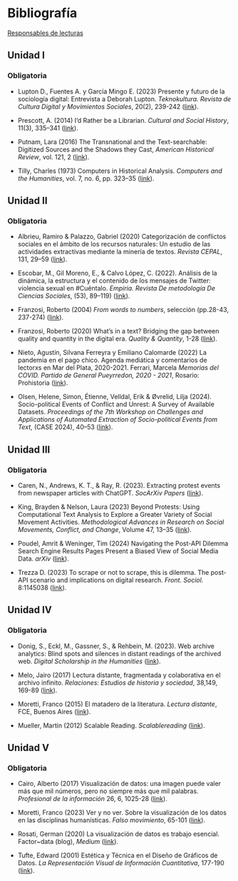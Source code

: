 # Bibliografía

[Responsables de
lecturas](https://docs.google.com/spreadsheets/d/1daRYQMJXmObIAJEE3GKJkB89YuvCS28P4jiMcUdkSIU/edit?usp=sharing "Formulario")

## Unidad I

### Obligatoria

-   Lupton D., Fuentes A. y García Mingo E. (2023) Presente y futuro de
    la sociología digital: Entrevista a Deborah Lupton. *Teknokultura.
    Revista de Cultura Digital y Movimientos Sociales*, 20(2), 239-242
    ([link](https://revistas.ucm.es/index.php/TEKN/article/view/87181/4564456566105 "Presente y futuro de la sociología digital")).

-   Prescott, A. (2014) I’d Rather be a Librarian. *Cultural and Social
    History*, 11(3), 335–341
    ([link](https://github.com/agusnieto77/Sem-UBA/raw/master/bibliograf%C3%ADa/prescott2014.pdf "I’d Rather be a Librarian")).

-   Putnam, Lara (2016) The Transnational and the Text-searchable:
    Digitized Sources and the Shadows they Cast, *American Historical
    Review*, vol. 121, 2
    ([link](https://academic.oup.com/ahr/article/121/2/377/2581842 "The Transnational and the Text-searchable")).

-   Tilly, Charles (1973) Computers in Historical Analysis. *Computers
    and the Humanities*, vol. 7, no. 6, pp. 323–35
    ([link](https://github.com/agusnieto77/Sem-UBA/raw/master/bibliograf%C3%ADa/tilly_computers_in_historical_analysis.pdf "Computers in Historical Analysis")).

## Unidad II

### Obligatoria

-   Albrieu, Ramiro & Palazzo, Gabriel (2020) Categorización de
    conflictos sociales en el ámbito de los recursos naturales: Un
    estudio de las actividades extractivas mediante la minería de
    textos. *Revista CEPAL*, 131, 29–59
    ([link](https://repositorio.cepal.org/bitstream/handle/11362/45952/RVE131_Albrieu.pdf?sequence=1&isAllowed=y "Categorización de conflictos sociales en el ámbito de los recursos naturales")).

-   Escobar, M., Gil Moreno, E., & Calvo López, C. (2022). Análisis de
    la dinámica, la estructura y el contenido de los mensajes de
    Twitter: violencia sexual en \#Cuéntalo. *Empiria. Revista De
    metodología De Ciencias Sociales*, (53), 89–119)
    ([link](https://revistas.uned.es/index.php/empiria/article/view/32614/25534 "Análisis de la dinámica, la estructura y el contenido de los mensajes de Twitter")).

-   Franzosi, Roberto (2004) *From words to numbers*, selección
    (pp.28-43, 237-274)
    ([link](https://github.com/agusnieto77/Sem-UBA/raw/master/bibliograf%C3%ADa/franzosi.pdf "From words to numbers")).

-   Franzosi, Roberto (2020) What’s in a text? Bridging the gap between
    quality and quantity in the digital era. *Quality & Quantity*, 1-28
    ([link](https://github.com/agusnieto77/Sem-UBA/raw/master/bibliograf%C3%ADa/r_franzosi.pdf "What's in a text?")).

-   Nieto, Agustín, Silvana Ferreyra y Emiliano Calomarde (2022) La
    pandemia en el pago chico. Agenda mediática y comentarios de
    lectorxs en Mar del Plata, 2020-2021. Ferrari, Marcela *Memorias del
    COVID. Partido de General Pueyrredon, 2020 - 2021*, Rosario:
    Prohistoria
    ([link](https://www.academia.edu/77606214/TIEMPOS_DE_PANDEMIA "La pandemia en el pago chico")).

-   Olsen, Helene, Simon, Étienne, Velldal, Erik & Øvrelid, Lilja
    (2024). Socio-political Events of Conflict and Unrest: A Survey of
    Available Datasets. *Proceedings of the 7th Workshop on Challenges
    and Applications of Automated Extraction of Socio-political Events
    from Text*, (CASE 2024), 40–53
    ([link](https://aclanthology.org/2024.case-1.5.pdf "Socio-political Events of Conflict and Unrest")).

## Unidad III

### Obligatoria

-   Caren, N., Andrews, K. T., & Ray, R. (2023). Extracting protest
    events from newspaper articles with ChatGPT. *SocArXiv Papers*
    ([link](https://osf.io/preprints/socarxiv/dvht7 "Extracting protest events")).

-   King, Brayden & Nelson, Laura (2023) Beyond Protests: Using
    Computational Text Analysis to Explore a Greater Variety of Social
    Movement Activities. *Methodological Advances in Research on Social
    Movements, Conflict, and Change*, Volume 47, 13–35
    ([link](https://www.lauraknelson.com/publication/beyond-protests/beyond-protests.pdf "Beyond Protests")).

-   Poudel, Amrit & Weninger, Tim (2024) Navigating the Post-API Dilemma
    Search Engine Results Pages Present a Biased View of Social Media
    Data. *arXiv*
    ([link](https://arxiv.org/html/2401.15479v2 "Navigating the Post-API Dilemma")).

-   Trezza D. (2023) To scrape or not to scrape, this is dilemma. The
    post-API scenario and implications on digital research. *Front.
    Sociol.* 8:1145038
    ([link](https://www.frontiersin.org/articles/10.3389/fsoc.2023.1145038/full "To scrape or not to scrape")).

## Unidad IV

### Obligatoria

-   Donig, S., Eckl, M., Gassner, S., & Rehbein, M. (2023). Web archive
    analytics: Blind spots and silences in distant readings of the
    archived web. *Digital Scholarship in the Humanities*
    ([link](https://doi.org/10.1093/llc/fqad014 "Web archive analytics")).

-   Melo, Jairo (2017) Lectura distante, fragmentada y colaborativa en
    el archivo infinito. *Relaciones: Estudios de historia y sociedad*,
    38,149, 169-89
    ([link](https://www.scielo.org.mx/pdf/rz/v38n149/2448-7554-rz-38-149-00169.pdf "Lectura distante, fragmentada y colaborativa en el archivo infinito")).

-   Moretti, Franco (2015) El matadero de la literatura. *Lectura
    distante*, FCE, Buenos Aires
    ([link](https://github.com/agusnieto77/Sem-UBA/raw/master/bibliograf%C3%ADa/Moretti%20-%20El%20matadero%20de%20la%20literatura%20III.pdf "El matadero de la literatura")).

-   Mueller, Martin (2012) Scalable Reading. *Scalablereading*
    ([link](https://scalablereading.northwestern.edu/?page_id=22 "Scalable Reading")).

## Unidad V

### Obligatoria

-   Cairo, Alberto (2017) Visualización de datos: una imagen puede valer
    más que mil números, pero no siempre más que mil palabras.
    *Profesional de la información* 26, 6, 1025-28
    ([link](https://doi.org/10.3145/epi.2017.nov.02 "Visualización de datos")).

-   Moretti, Franco (2023) Ver y no ver. Sobre la visualización de los
    datos en las disciplinas humanísticas. *Falso movimiento*, 65-101
    ([link](https://github.com/agusnieto77/Sem-UBA/raw/master/bibliograf%C3%ADa/moretti.pdf "Ver y no ver")).

-   Rosati, German (2020) La visualización de datos es trabajo esencial.
    Factor~data (blog), *Medium*
    ([link](https://medium.com/factor-data/la-visualizaci%C3%B3n-de-datos-es-trabajo-esencial-ea7acc20b5d3 "La visualización de datos es trabajo esencial")).

-   Tufte, Edward (2001) Estética y Técnica en el Diseño de Gráficos de
    Datos. *La Representación Visual de Información Cuantitativa*,
    177-190
    ([link](https://github.com/agusnieto77/Sem-UBA/raw/master/bibliograf%C3%ADa/tufte.pdf "Estética y Técnica en el Diseño de Gráficos de Datos")).
